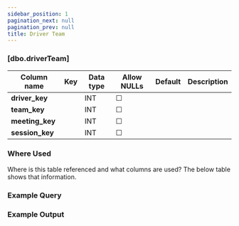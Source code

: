 ```yaml
---
sidebar_position: 1
pagination_next: null
pagination_prev: null
title: Driver Team
---
```


### [dbo.driverTeam]
| Column name | Key | Data type | Allow NULLs | Default | Description |
| ------- | ------- | ------- | ------- | ------- | ------- |
| **driver_key** |  | INT | ☐ |  |  | 
| **team_key** |  | INT | ☐ |  |  | 
| **meeting_key** |  | INT | ☐ |  |  | 
| **session_key** |  | INT | ☐ |  |  | 

### Where Used
Where is this table referenced and what columns are used? The below table shows that information.

### Example Query

### Example Output